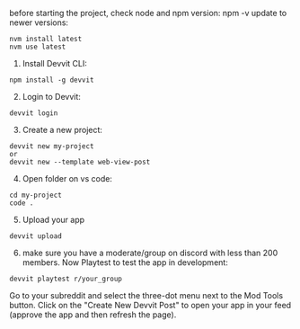 before starting the project, check node and npm version: npm -v
update to newer versions:
```
nvm install latest
nvm use latest
```

1. Install Devvit CLI:
```
npm install -g devvit
```

2. Login to Devvit:
```
devvit login
```

3. Create a new project:
```
devvit new my-project
or
devvit new --template web-view-post
```

4. Open folder on vs code:
```
cd my-project
code .
```

5. Upload your app
```
devvit upload
```

6. make sure you have a moderate/group on discord with less than 200 members.
Now Playtest to test the app in development:
```
devvit playtest r/your_group
```

Go to your subreddit and select the three-dot menu next to the Mod Tools button. Click on the "Create New Devvit Post" to open your app in your feed (approve the app and then refresh the page). 
